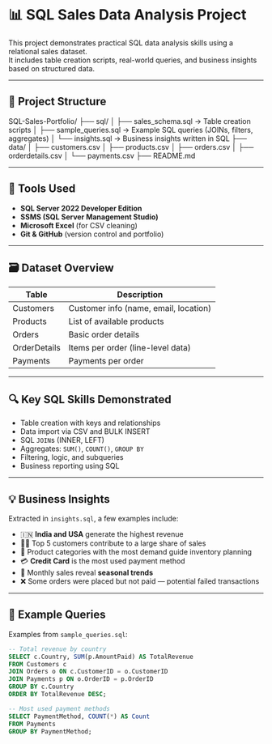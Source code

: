 
# 📊 SQL Sales Data Analysis Project

This project demonstrates practical SQL data analysis skills using a relational sales dataset.  
It includes table creation scripts, real-world queries, and business insights based on structured data.

---

## 📁 Project Structure
SQL-Sales-Portfolio/
├── sql/
│ ├── sales_schema.sql → Table creation scripts
│ ├── sample_queries.sql → Example SQL queries (JOINs, filters, aggregates)
│ └── insights.sql → Business insights written in SQL
├── data/
│ ├── customers.csv
│ ├── products.csv
│ ├── orders.csv
│ ├── orderdetails.csv
│ └── payments.csv
├── README.md


---

## 🔧 Tools Used

- **SQL Server 2022 Developer Edition**
- **SSMS (SQL Server Management Studio)**
- **Microsoft Excel** (for CSV cleaning)
- **Git & GitHub** (version control and portfolio)

---

## 🗃️ Dataset Overview

| Table         | Description                             |
|---------------|-----------------------------------------|
| Customers     | Customer info (name, email, location)   |
| Products      | List of available products              |
| Orders        | Basic order details                     |
| OrderDetails  | Items per order (line-level data)       |
| Payments      | Payments per order                      |

---

## 🔍 Key SQL Skills Demonstrated

- Table creation with keys and relationships
- Data import via CSV and BULK INSERT
- SQL `JOIN`s (INNER, LEFT)
- Aggregates: `SUM()`, `COUNT()`, `GROUP BY`
- Filtering, logic, and subqueries
- Business reporting using SQL

---

## 💡 Business Insights

Extracted in `insights.sql`, a few examples include:

- 🇮🇳 **India and USA** generate the highest revenue
- 🧑‍💼 Top 5 customers contribute to a large share of sales
- 🛒 Product categories with the most demand guide inventory planning
- 💳 **Credit Card** is the most used payment method
- 📆 Monthly sales reveal **seasonal trends**
- ❌ Some orders were placed but not paid — potential failed transactions

---

## 🧪 Example Queries

Examples from `sample_queries.sql`:

```sql
-- Total revenue by country
SELECT c.Country, SUM(p.AmountPaid) AS TotalRevenue
FROM Customers c
JOIN Orders o ON c.CustomerID = o.CustomerID
JOIN Payments p ON o.OrderID = p.OrderID
GROUP BY c.Country
ORDER BY TotalRevenue DESC;

-- Most used payment methods
SELECT PaymentMethod, COUNT(*) AS Count
FROM Payments
GROUP BY PaymentMethod;


